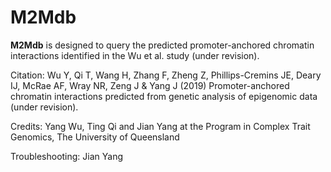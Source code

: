 # M2Mdb
**M2Mdb** is designed to query the predicted promoter-anchored chromatin interactions identified in the Wu et al. study (under revision).

Citation: Wu Y, Qi T, Wang H, Zhang F, Zheng Z, Phillips-Cremins JE, Deary IJ, McRae AF, Wray NR, Zeng J & Yang J (2019) Promoter-anchored chromatin interactions predicted from genetic analysis of epigenomic data (under revision).

Credits: Yang Wu, Ting Qi and Jian Yang at the Program in Complex Trait Genomics, The University of Queensland

Troubleshooting: Jian Yang

